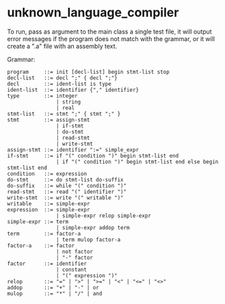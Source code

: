 # unknown_language_compiler

To run, pass as argument to the main class a single test file, it will output error messages if the program does not
match with the grammar, or it will create a ".a" file with an assembly text.

Grammar:

```
program     ::= init [decl-list] begin stmt-list stop
decl-list   ::= decl ";" { decl ";"}
decl        ::= ident-list is type
ident-list  ::= identifier {"," identifier}
type        ::= integer
                | string
                | real
stmt-list   ::= stmt ";" { stmt ";" }
stmt        ::= assign-stmt
                | if-stmt
                | do-stmt
                | read-stmt
                | write-stmt
assign-stmt ::= identifier ":=" simple_expr
if-stmt     ::= if "(" condition ")" begin stmt-list end
                | if "(" condition ")" begin stmt-list end else begin stmt-list end
condition   ::= expression
do-stmt     ::= do stmt-list do-suffix
do-suffix   ::= while "(" condition ")"
read-stmt   ::= read "(" identifier ")"
write-stmt  ::= write "(" writable ")"
writable    ::= simple-expr
expression  ::= simple-expr
                | simple-expr relop simple-expr
simple-expr ::= term
                | simple-expr addop term
term        ::= factor-a
                | term mulop factor-a
factor-a    ::= factor
                | not factor
                | "-" factor
factor      ::= identifier
                | constant
                | "(" expression ")"
relop       ::= "=" | ">" | ">=" | "<" | "<=" | "<>"
addop       ::= "+" | "-" | or
mulop       ::= "*" | "/" | and
```